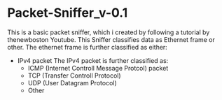 # Packet-Sniffer_v-0.1


This is a basic packet sniffer, which i created by following a tutorial by thenewboston Youtube.
This Sniffer classifies data as Ethernet frame or other.
The ethernet frame is further classified as either:
  - IPv4 packet
  The IPv4 packet is further classified as:
    - ICMP (Internet Controll Message Protcol) packet
    - TCP (Transfer Controll Protocol)
    - UDP (User Datagram Protocol)
    - Other
